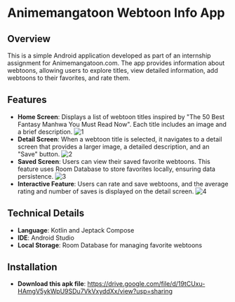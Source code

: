 # Animemangatoon Webtoon Info App

## Overview

This is a simple Android application developed as part of an internship assignment for Animemangatoon.com. The app provides information about webtoons, allowing users to explore titles, view detailed information, add webtoons to their favorites, and rate them.

## Features

- **Home Screen**: Displays a list of webtoon titles inspired by "The 50 Best Fantasy Manhwa You Must Read Now". Each title includes an image and a brief description.
  ![1](https://github.com/user-attachments/assets/fd553101-8402-4e58-87b7-17ef7e8e6b33)
- **Detail Screen**: When a webtoon title is selected, it navigates to a detail screen that provides a larger image, a detailed description, and an "Save" button.
  ![2](https://github.com/user-attachments/assets/773a7021-ee81-4497-92e7-76f0d536d4da)
- **Saved Screen**: Users can view their saved favorite webtoons. This feature uses Room Database to store favorites locally, ensuring data persistence.
  ![3](https://github.com/user-attachments/assets/384dbd65-451a-4c71-93bd-dea481e371dd)
- **Interactive Feature**: Users can rate and save webtoons, and the average rating and number of saves is displayed on the detail screen.
  ![4](https://github.com/user-attachments/assets/6dcc9502-3deb-47bc-b243-f8982ac64d8f)

## Technical Details

- **Language**: Kotlin and Jeptack Compose
- **IDE**: Android Studio
- **Local Storage**: Room Database for managing favorite webtoons

## Installation

- **Download this apk file**: https://drive.google.com/file/d/19tCUxu-HAmgV5ykWpU9SDu7VkVxyddXx/view?usp=sharing

